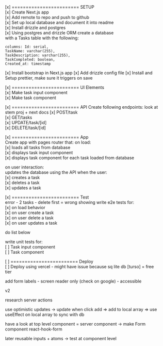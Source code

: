 [x] ======================== SETUP  
[x] Create Next.js app  
[x] Add remote to repo and push to github  
[x] Set up local database and document it into readme  
[x] Install drizzle and postgres  
[x] Using postgres and drizzle ORM create a database  
with a Tasks table with the following:

    columns: Id: serial,
    TaskName: varchar(255),
    TaskDescription: varchar(255),
    TaskCompleted: boolean,
    Created_at: timestamp

[x] Install bootstrap in Next.js app
[x] Add drizzle config file
[x] Install and Setup prettier, make sure it triggers on save

[x] ======================== UI Elements  
[x] Make task input component  
[x] Make task component

[x] ======================== API
Create following endpoints: look at stem proj + next docs
[x] POST/task  
[x] GET/tasks  
[x] UPDATE/task/[id]  
[x] DELETE/task/[id]

[x] ======================== App  
Create app with pages router that:
on load:  
[x] loads all tasks from database  
[x] displays task input component  
[x] displays task component for each task loaded from database

on user interaction:  
updates the database using the API when the user:  
[x] creates a task  
[x] deletes a task  
[x] updates a task

[x] ======================== Test  
error - 2 tasks - delete first = wrong showing
write e2e tests for:  
[x] on load behavior  
[x] on user create a task  
[x] on user delete a task  
[x] on user updates a task

do list below

write unit tests for:  
[ ] Task input component  
[ ] Task component

[ ] ======================== Deploy  
[ ] Deploy using vercel - might have issue because sq lite db [turso] = free tier

add form labels - screen reader only (check on google) - accessible

v2

research server actions

use optimistic updates -> update when click add => add to local array => use useEffect on local array to sync with db

have a look at top level component = server component -> make Form component
react-hook-form

later
reusable inputs + atoms -> test at component level
